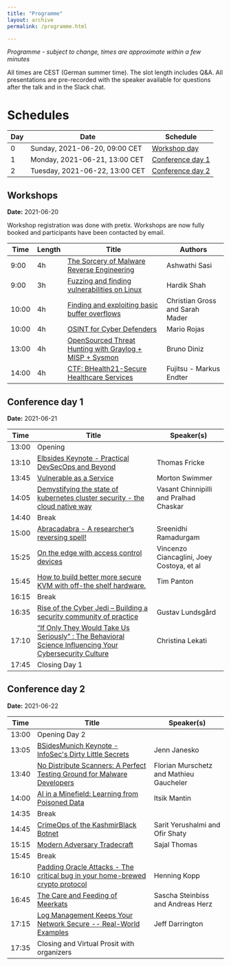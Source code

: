 ```yaml
---
title: "Programme"
layout: archive
permalink: /programme.html

---
```


_Programme - subject to change, times are approximate within a few minutes_

All times are CEST (German summer time). The slot length includes Q&A. All presentations are pre-recorded with the speaker available for questions after the talk and in the Slack chat.

# Schedules

| Day | Date | Schedule
|-----|------|------
| 0   | Sunday,  2021-06-20, 09:00 CET | [Workshop day](#workshops)
| 1   | Monday,  2021-06-21, 13:00 CET | [Conference day 1](#conference-day-1)
| 2   | Tuesday, 2021-06-22, 13:00 CET | [Conference day 2](#conference-day-2)


## Workshops
**Date:** 2021-06-20

Workshop registration was done with pretix. Workshops are now fully booked and participants have been contacted by email.

| Time  | Length | Title                   | Authors       
|-------|--------|-------------------------|---------------
|  9:00 | 4h     | [The Sorcery of Malware Reverse Engineering](/workshop-reversing.html)    | Ashwathi Sasi
|  9:00 | 3h     | [Fuzzing and finding vulnerabilities on Linux](/workshop-fuzzing.html) | Hardik Shah
| 10:00 | 4h     | [Finding and exploiting basic buffer overflows](/workshop-buffer-overflows.html)       | Christian Gross and Sarah Mader 
| 10:00 | 4h     | [OSINT for Cyber Defenders](/workshop-osint.html)   | Mario Rojas
| 13:00 | 4h     | [OpenSourced Threat Hunting with Graylog + MISP + Sysmon](/workshop-threat-hunting.html) | Bruno Diniz
| 14:00 | 4h     | [CTF: BHealth21-Secure Healthcare Services](/ctf-health.html) | Fujitsu - Markus Endter


## Conference day 1
**Date:** 2021-06-21

| Time  | Title                   | Speaker(s)       
|-------|--------------------------|---------------
| 13:00 | Opening
| 13:10 | [Elbsides Keynote - Practical DevSecOps and Beyond](/keynote-elbsides.html)       | Thomas Fricke 
| 13:45 | [Vulnerable as a Service](/swimmer.html)   | Morton Swimmer               
| 14:05 | [Demystifying the state of kubernetes cluster security - the cloud native way](/chinnipilli.html)    | Vasant Chinnipilli and Pralhad Chaskar
| 14:40 | Break
| 15:00 | [Abracadabra - A researcher’s reversing spell!](/sreenidhi.html) | Sreenidhi Ramadurgam
| 15:25 | [On the edge with access control devices](/vincenzo.html) |Vincenzo Ciancaglini, Joey Costoya, et al
| 15:45 | [How to build better more secure KVM with off-the shelf hardware.](/timpanton.html)	| Tim Panton
| 16:15 | Break
| 16:35 | [Rise of the Cyber Jedi – Building a security community of practice](/gustav.html) | Gustav Lundsgård
| 17:10 | [“If Only They Would Take Us Seriously” : The Behavioral Science Influencing Your Cybersecurity Culture](/lekati.html) |Christina Lekati
| 17:45 | Closing Day 1



## Conference day 2
**Date:** 2021-06-22

| Time	|  Title | Speaker(s)
|-------|-------|--------
| 13:00 | Opening Day 2
| 13:05 | [BSidesMunich Keynote - InfoSec's Dirty Little Secrets](/keynote-bsidesmuc.html)	|  Jenn Janesko
| 13:40 | [No Distribute Scanners: A Perfect Testing Ground for Malware Developers](/gaucheler.html) | Florian Murschetz and Mathieu Gaucheler
| 14:00 | [AI in a Minefield: Learning from Poisoned Data](/mantin.html) | Itsik Mantin
| 14:35 | Break				
| 14:45 | [CrimeOps of the KashmirBlack Botnet](/yerushalmi.html)	| Sarit Yerushalmi and Ofir Shaty
| 15:15 | [Modern Adversary Tradecraft](/sajal.html) | Sajal Thomas
| 15:45 |  Break
| 16:10 | [Padding Oracle Attacks - The critical bug in your home-brewed crypto protocol](/henning.html) | Henning Kopp
| 16:45 | [The Care and Feeding of Meerkats](/steinbiss.html) | Sascha Steinbiss and Andreas Herz
| 17:15 | [Log Management Keeps Your Network Secure -- Real-World Examples](/jeff.html) | Jeff Darrington
| 17:35 | Closing and Virtual Prosit with organizers
